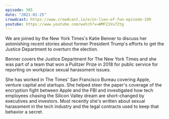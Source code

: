 ```yaml
---
episode: 305
date: "2021-01-25"
crowdcast: https://www.crowdcast.io/e/in-lieu-of-fun-episode-199
youtube: https://www.youtube.com/watch?v=WMF21Vu72tg
---
```

We are joined by the New York Times's Katie Benner to discuss her astonishing
recent stories about former President Trump's efforts to get the Justice
Department to overturn the election.

Benner covers the Justice Department for The New York Times and she was part of
a team that won a Pulitzer Prize in 2018 for public service for reporting on
workplace sexual harassment issues.

She has worked in The Times' San Francisco Bureau covering Apple, venture
capital and startups. She helped steer the paper's coverage of the encryption
fight between Apple and the FBI and investigated how tech employees chasing the
Silicon Valley dream are short-changed by executives and investors. Most
recently she's written about sexual harassment in the tech industry and the
legal contracts used to keep that behavior a secret.
